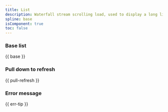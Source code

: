 ```yaml
---
title: List
description: Waterfall stream scrolling load, used to display a long list. When the list is about to scroll to the bottom, an event is triggered and more list items are loaded.
spline: base
isComponent: true
toc: false
---
```


### Base list


{{ base }}

### Pull down to refresh

{{ pull-refresh }}

### Error message

{{ err-tip }}